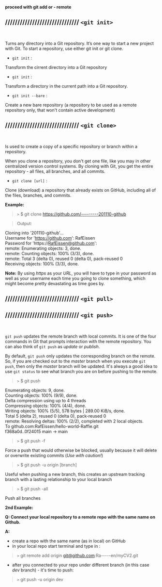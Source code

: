 **proceed with git add or - remote**

## ////////////////////////////// `<git init>` 
<br>

Turns any directory into a Git repository. It’s one way to start a new project with Git. To start a repository, use either git init or git clone.

- `git init` : <br>
  
Transform the cirrent directory into a Git repository

- `git init` <directory> : <br>
  
Transform a directory in the current path into a Git repository. 

- `git init --bare` : <br>
  
Create a new bare repository (a repository to be used as a remote repository only, that won't contain active development)

## ////////////////////////////// `<git clone>` 
<br>

Is used to create a copy of a specific repository or branch within a repository. 

When you clone a repository, you don't get one file, like you may in other centralized version control systems. By cloning with Git, you get the entire repository - all files, all branches, and all commits. 

-   `git clone [url]` :

Clone (download) a repository that already exists on GitHub, including all of the files, branches, and commits. 

**Example:** <br>

> `>` $ git clone https://github.com/---------201110-github

> Output: 

Cloning into '201110-github'... <br>
Username for 'https://github.com': RafEissen <br>
Password for 'https://RafEissen@github.com': <br>
remote: Enumerating objects: 3, done. <br>
remote: Counting objects: 100% (3/3), done. <br>
remote: Total 3 (delta 0), reused 0 (delta 0), pack-reused 0 <br>
Receiving objects: 100% (3/3), done.

**Note:** By using *https* as your *URL*, you will have to type in your password as well as your username each time you going to clone something, which might become pretty devastating as time goes by. 

## ////////////////////////////// `<git pull>` 




## ////////////////////////////// `<git push>` 
<br>

`git push` updates the remote branch with local commits. It is one of the four commands in Git that prompts interaction with the remote repository. You can also think of `git push` as *update* or *publish*. 

By default, `git push` only updates the corresponding branch on the remote. So, if you are checked out to the *master* branch when you execute `git push`, then only the *master* branch will be updated. It's always a good idea to use `git status` to see what branch you are on before pushing to the remote.

> `>` $ git push

Enumerating objects: 9, done. <br>
Counting objects: 100% (9/9), done. <br>
Delta compression using up to 4 threads <br>
Compressing objects: 100% (4/4), done. <br>
Writing objects: 100% (5/5), 578 bytes | 289.00 KiB/s, done. <br>
Total 5 (delta 2), reused 0 (delta 0), pack-reused 0 <br>
remote: Resolving deltas: 100% (2/2), completed with 2 local objects. <br>
To github.com:RafEissen/hello-world-Raffie.git <br>
   f368a0d..0f24015  main -> main

> `>` $ git push -f

Force a push that would otherwise be blocked, usually because it will delete or overwrite existing commits (*Use with caution!*)

> `>` $ git push -u origin [branch]

Useful when pushing a new branch, this creates an upstream tracking branch with a lasting relationship to your local branch 

> `>` $ git push -all

Push all branches 


**2nd Example:**

**Q: Connect your local repository to a remote repo with the same name on Github.**

**A:** 
- create a repo with the same name (as in local) on GitHub
- in your local repo start terminal and type in :

> `>`  git remote add origin git@github.com:Ra-----en/myCV2.git

- after you connected to your repo under different branch (in this case *dev* branch) - it's time to push:

> `>` git push -u origin dev





